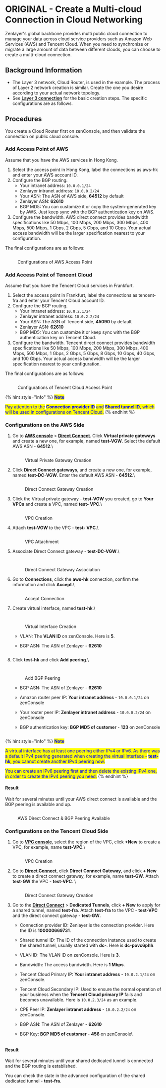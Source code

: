 # ORIGINAL - Create a Multi-cloud Connection in Cloud Networking

Zenlayer's global backbone provides multi public cloud connection to manage your data across cloud service providers such as Amazon Web Services (AWS) and Tencent Cloud. When you need to synchronize or migrate a large amount of data between different clouds, you can choose to create a multi-cloud connection.



## Background Information <a href="#background-information" id="background-information"></a>

* The Layer 3 network, Cloud Router, is used in the example. The process of Layer 2 network creation is similar. Create the one you desire according to your actual network topology.
* See [**Layer 3 connection**](../get-started/cloud-connection/create-a-layer-3-connection.md) for the basic creation steps. The specific configurations are as follows.



## Procedures <a href="#procedures" id="procedures"></a>

You create a Cloud Router first on zenConsole, and then validate the connection on public cloud console.



### Add Access Point of AWS <a href="#add-access-point-of-aws" id="add-access-point-of-aws"></a>

Assume that you have the AWS services in Hong Kong.

1. Select the access point in Hong Kong, label the connections as aws-hk and enter your AWS account ID.
2. Configure the BGP routing.
   * Your intranet address: `10.0.0.1/24`
   * Zenlayer intranet address: `10.0.0.2/24`
   * Your ASN: The ASN of AWS side, **64512** by default
   * Zenlayer ASN: **62610**
   * BGP MD5: You can customize it or copy the system-generated key by AWS. Just keep sync with the BGP authentication key on AWS.
3. Configure the bandwidth. AWS direct connect provides bandwidth specifications like 50 Mbps, 100 Mbps, 200 Mbps, 300 Mbps, 400 Mbps, 500 Mbps, 1 Gbps, 2 Gbps, 5 Gbps, and 10 Gbps. Your actual access bandwidth will be the larger specification nearest to your configuration.

The final configurations are as follows:

<figure><img src="../../.gitbook/assets/2023-01-09-16-36-01-image.png" alt=""><figcaption><p>Configurations of AWS Access Point</p></figcaption></figure>



### Add Access Point of Tencent Cloud <a href="#add-access-point-of-tencent-cloud" id="add-access-point-of-tencent-cloud"></a>

Assume that you have the Tencent Cloud services in Frankfurt.

1. Select the access point in Frankfurt, label the connections as tencent-fra and enter your Tencent Cloud account ID.
2. Configure the BGP routing.
   * Your intranet address: `10.0.2.1/24`
   * Zenlayer intranet address: `10.0.2.2/24`
   * Your ASN: The ASN of Tencent side, **45090** by default
   * Zenlayer ASN: **62610**
   * BGP MD5: You can customize it or keep sync with the BGP authentication key on Tencent Cloud.
3. Configure the bandwidth. Tencent direct connect provides bandwidth specifications like 50 Mbps, 100 Mbps, 200 Mbps, 300 Mbps, 400 Mbps, 500 Mbps, 1 Gbps, 2 Gbps, 5 Gbps, 8 Gbps, 10 Gbps, 40 Gbps, and 100 Gbps. Your actual access bandwidth will be the larger specification nearest to your configuration.

The final configurations are as follows:

<figure><img src="../../.gitbook/assets/2023-01-09-18-22-20-image.png" alt=""><figcaption><p>Configurations of Tencent Cloud Access Point</p></figcaption></figure>

{% hint style="info" %}
<mark style="color:blue;">**Note**</mark>

<mark style="color:blue;">Pay attention to the</mark> <mark style="color:blue;"></mark><mark style="color:blue;">**Connection provider ID**</mark> <mark style="color:blue;"></mark><mark style="color:blue;">and</mark> <mark style="color:blue;"></mark><mark style="color:blue;">**Shared tunnel ID**</mark><mark style="color:blue;">, which will be used in configurations on Tencent Cloud.</mark>
{% endhint %}



### Configurations on the AWS Side <a href="#configurations-on-the-aws-side" id="configurations-on-the-aws-side"></a>

1.  Go to [**AWS console**](https://console.aws.amazon.com/console/home?nc2=h\_ct\&src=header-signin) > [**Direct Connect**](https://us-east-1.console.aws.amazon.com/directconnect/v2/home?region=us-east-1#/connections). Click **Virtual private gateways** and create a new one, for example, named **test-VGW**. Select the default AWS ASN - **64512**.\


    <figure><img src="../../.gitbook/assets/2023-01-09-18-55-50-image.png" alt=""><figcaption><p>Virtual Private Gateway Creation</p></figcaption></figure>
2.  Click **Direct Connect gateways**, and create a new one, for example, named **test-DC-VGW**. Enter the default AWS ASN - **64512**.\


    <figure><img src="../../.gitbook/assets/2023-01-09-18-57-57-image.png" alt=""><figcaption><p>Direct Connect Gateway Creation</p></figcaption></figure>
3.  Click the Virtual private gateway - **test-VGW** you created, go to **Your VPCs** and create a VPC, named **test- VPC**.\


    <figure><img src="../../.gitbook/assets/2023-01-09-19-17-38-image.png" alt=""><figcaption><p>VPC Creation</p></figcaption></figure>
4.  Attach **test-VGW** to the VPC - **test- VPC**.\


    <figure><img src="../../.gitbook/assets/2023-01-09-19-15-39-image.png" alt=""><figcaption><p>VPC Attachment </p></figcaption></figure>
5.  Associate Direct Connect gateway - **test-DC-VGW**.\


    <figure><img src="../../.gitbook/assets/2023-01-09-19-23-09-image.png" alt=""><figcaption></figcaption></figure>

    <figure><img src="../../.gitbook/assets/2023-01-09-19-23-56-image (1).png" alt=""><figcaption><p>Direct Connect Gateway Association</p></figcaption></figure>
6.  Go to **Connections**, click the **aws-hk** connection, confirm the information and click **Accept**.\


    <figure><img src="../../.gitbook/assets/2023-01-09-19-35-58-image.png" alt=""><figcaption><p>Accept Connection</p></figcaption></figure>
7.  Create virtual interface, named **test-hk**.\


    <figure><img src="../../.gitbook/assets/2023-01-09-19-37-32-image.png" alt=""><figcaption></figcaption></figure>

    <figure><img src="../../.gitbook/assets/2023-01-09-19-29-03-image.png" alt=""><figcaption><p>Virtual Interface Creation</p></figcaption></figure>

    * VLAN: The **VLAN ID** on zenConsole. Here is **5**.
    *   BGP ASN: The ASN of Zenlayer - **62610**

        <figure><img src="../../.gitbook/assets/2023-01-09-19-31-01-image (1).png" alt=""><figcaption></figcaption></figure>
8.  Click **test-hk** and click **Add peering**.\


    <figure><img src="../../.gitbook/assets/2023-01-09-19-44-33-image.png" alt=""><figcaption></figcaption></figure>

    <figure><img src="../../.gitbook/assets/2023-01-09-19-58-17-image.png" alt=""><figcaption><p>Add BGP Peering</p></figcaption></figure>

    * BGP ASN: The ASN of Zenlayer - **62610**
    * Amazon router peer IP: **Your intranet address** - `10.0.0.1/24` on zenConsole
    * Your router peer IP: **Zenlayer intranet address** - `10.0.0.2/24` on zenConsole
    *   BGP authentication key: **BGP MD5 of customer** - **123** on zenConsole&#x20;

        <figure><img src="../../.gitbook/assets/2023-01-09-20-01-34-image.png" alt=""><figcaption></figcaption></figure>

{% hint style="info" %}
<mark style="color:blue;">**Note**</mark>

<mark style="color:blue;">A virtual interface has at least one peering either IPv4 or IPv6. As there was a default IPv4 peering generated when creating the virtual interface -</mark> <mark style="color:blue;"></mark><mark style="color:blue;">**test-hk**</mark><mark style="color:blue;">, you cannot create another IPv4 peering now.</mark>&#x20;

<mark style="color:blue;">You can create an IPv6 peering first and then delete the existing IPv4 one, in order to create the IPv4 peering you need.</mark>
{% endhint %}

#### **Result**

Wait for several minutes until your AWS direct connect is available and the BGP peering is available and up.

<figure><img src="../../.gitbook/assets/2023-01-09-20-04-28-image.png" alt=""><figcaption><p>AWS Direct Connect &#x26; BGP Peering Available</p></figcaption></figure>



### Configurations on the Tencent Cloud Side <a href="#configurations-on-the-tencent-cloud-side" id="configurations-on-the-tencent-cloud-side"></a>

1.  Go to [**VPC console**](https://console.tencentcloud.com/vpc), select the region of the VPC, click **+New** to create a VPC, for example, name **test-VPC**.\


    <figure><img src="../../.gitbook/assets/image (5).png" alt=""><figcaption><p>VPC Creation</p></figcaption></figure>
2.  Go to [**Direct Connect**](https://console.tencentcloud.com/dc/dc), click **Direct Connect Gateway**, and click **+ New** to create a direct connect gateway, for example, name **test-GW**. Attach **test-GW** the VPC - **test-VPC**. \


    <figure><img src="../../.gitbook/assets/image.png" alt=""><figcaption><p>Direct Connect Gateway Creation</p></figcaption></figure>
3. Go to the [**Direct Connect**](https://console.tencentcloud.com/dc/conn) > **Dedicated Tunnels**, click **+ New** to apply for a shared tunnel, named **test-fra**. Attach **test-fra** to the VPC - **test-VPC** and the direct connect gateway - **test-GW**.
   * Connection provider ID: Zenlayer is the connection provider. Here the ID is **100000669731**.
   * Shared tunnel ID: The ID of the connection instance used to create the shared tunnel, usually started with **dc-**. Here is **dc-povc6phh**.
   * VLAN ID: The VLAN ID on zenConsole. Here is **3**.
   * Bandwidth: The access bandwidth. Here is **1 Mbps**.
   * Tencent Cloud Primary IP: **Your intranet address** - `10.0.2.1/24` on zenConsole.
   * Tencent Cloud Secondary IP: Used to ensure the normal operation of your business when the **Tencent Cloud primary IP** fails and becomes unavailable. Here is `10.0.2.3/24` as an example.
   * CPE Peer IP: **Zenlayer intranet address** - `10.0.2.2/24` on zenConsole.
   * BGP ASN: The ASN of Zenlayer - **62610**
   *   BGP Key: **BGP MD5 of customer** - **456** on zenConsole\


       <figure><img src="../../.gitbook/assets/2023-01-09-20-34-58-image.png" alt=""><figcaption></figcaption></figure>

#### **Result**

Wait for several minutes until your shared dedicated tunnel is connected and the BGP routing is established.

You can check the state in the advanced configuration of the shared dedicated tunnel - **test-fra**.

